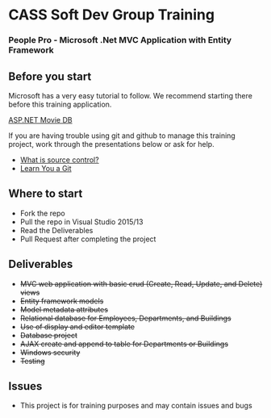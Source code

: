 # CASS Soft Dev Group Training

### People Pro - Microsoft .Net MVC Application with Entity Framework

## Before you start

Microsoft has a very easy tutorial to follow. We recommend starting there before this training application.

[ASP.NET Movie DB](http://www.asp.net/mvc/overview/getting-started/introduction/getting-started) 

If you are having trouble using git and github to manage this training project, work through the presentations below or ask for help.
* [What is source control?](http://slides.com/justinc/deck#/)
* [Learn You a Git](http://slides.com/justinc/learn-you-a-git#/)

## Where to start
  * Fork the repo
  * Pull the repo in Visual Studio 2015/13
  * Read the Deliverables
  * Pull Request after completing the project

## Deliverables 
  * ~~MVC web application with basic crud (Create, Read, Update, and Delete) views~~
  * ~~Entity framework models~~
  * ~~Model metadata attributes~~
  * ~~Relational database for Employees, Departments, and Buildings~~
  * ~~Use of display and editor template~~
  * ~~Database project~~
  * ~~AJAX create and append to table for Departments or Buildings~~
  * ~~Windows security~~
  * ~~Testing~~

 ## Issues
  * This project is for training purposes and may contain issues and bugs
  
  
